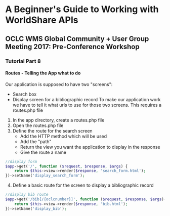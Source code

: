 # A Beginner's Guide to Working with WorldShare APIs
## OCLC WMS Global Community + User Group Meeting 2017: Pre-Conference Workshop
### Tutorial Part 8

#### Routes - Telling the App what to do
Our application is supposed to have two "screens":
- Search box
- Display screen for a bibliographic record
To make our application work we have to tell it what urls to use for those two screens. This requires a routes.php file

1. In the app directory, create a routes.php file
2. Open the routes.php file
3. Define the route for the search screen
    - Add the HTTP method which will be used
    - Add the "path"
    - Return the view you want the application to display in the response
    - Give the route a name

```php
//display form
$app->get('/', function ($request, $response, $args) {
    return $this->view->render($response, 'search_form.html');
})->setName('display_search_form');
```
4. Define a basic route for the screen to display a bibliographic record

```php
//display bib route
$app->get('/bib[/{oclcnumber}]', function ($request, $response, $args){
    return $this->view->render($response, 'bib.html');
})->setName('display_bib');
```